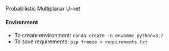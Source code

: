 Probabilistic Multiplanar U-net

#### Environment
- To create environment: `conda create -n envname python=3.7`
- To save requirements: `pip freeze > requirements.txt`
